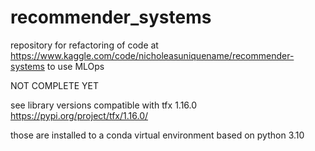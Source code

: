 # recommender_systems
repository for refactoring of code at https://www.kaggle.com/code/nicholeasuniquename/recommender-systems to use MLOps

NOT COMPLETE YET

see library versions compatible with tfx 1.16.0
https://pypi.org/project/tfx/1.16.0/

those are installed to a conda virtual environment based on python 3.10

